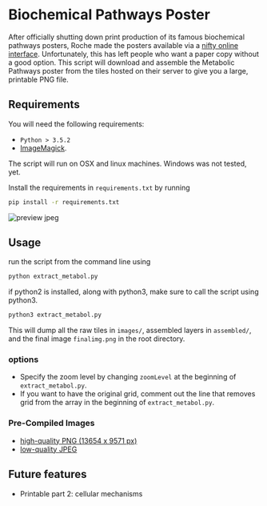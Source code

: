 # Biochemical Pathways Poster

After officially shutting down print production of its famous biochemical pathways posters, Roche made the posters available via a [nifty online interface](http://biochemical-pathways.com/#/map/1). Unfortunately, this has left people who want a paper copy without a good option. This script will download and assemble the Metabolic Pathways poster from the tiles hosted on their server to give you a large, printable PNG file.

## Requirements
You will need the following requirements:
* `Python > 3.5.2`
* [ImageMagick](http://www.imagemagick.org/script/index.php).

The script will run on OSX and linux machines. Windows was not tested, yet.

Install the requirements in `requirements.txt` by running

```bash
pip install -r requirements.txt
```

![preview jpeg](preview.jpg)


## Usage

run the script from the command line using
```bash
python extract_metabol.py
```

if python2 is installed, along with python3, make sure to call the script using python3.
```bash
python3 extract_metabol.py
```

This will dump all the raw tiles in `images/`, assembled layers in `assembled/`, and the final image `finalimg.png` in the root directory.

### options
* Specify the zoom level by changing `zoomLevel` at the beginning of `extract_metabol.py`.
* If you want to have the original grid, comment out the line that removes grid from the array in the beginning of `extract_metabol.py`.

### Pre-Compiled Images
- [high-quality PNG (13654 x 9571 px)](prebuilt_hires.png)
- [low-quality JPEG](prebuilt_lores.jpg)

## Future features
- Printable part 2: cellular mechanisms
